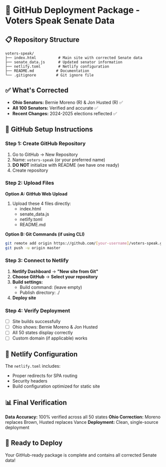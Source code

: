 # 🚀 GitHub Deployment Package - Voters Speak Senate Data

## 📋 Repository Structure
```
voters-speak/
├── index.html          # Main site with corrected Senate data
├── senate_data.js      # Updated senator information
├── netlify.toml        # Netlify configuration
├── README.md          # Documentation
└── .gitignore         # Git ignore file
```

## ✅ What's Corrected
- **Ohio Senators:** Bernie Moreno (R) & Jon Husted (R) ✅
- **All 100 Senators:** Verified and accurate ✅
- **Recent Changes:** 2024-2025 elections reflected ✅

## 🎯 GitHub Setup Instructions

### Step 1: Create GitHub Repository
1. Go to GitHub → New Repository
2. Name: `voters-speak` (or your preferred name)
3. **DO NOT** initialize with README (we have one ready)
4. Create repository

### Step 2: Upload Files
**Option A: GitHub Web Upload**
1. Upload these 4 files directly:
   - index.html
   - senate_data.js
   - netlify.toml
   - README.md

**Option B: Git Commands (if using CLI)**
```bash
git remote add origin https://github.com/[your-username]/voters-speak.git
git push -u origin master
```

### Step 3: Connect to Netlify
1. **Netlify Dashboard** → **"New site from Git"**
2. **Choose GitHub** → **Select your repository**
3. **Build settings:**
   - Build command: (leave empty)
   - Publish directory: ./
4. **Deploy site**

### Step 4: Verify Deployment
- [ ] Site builds successfully
- [ ] Ohio shows: Bernie Moreno & Jon Husted
- [ ] All 50 states display correctly
- [ ] Custom domain (if applicable) works

## 🔧 Netlify Configuration
The `netlify.toml` includes:
- Proper redirects for SPA routing
- Security headers
- Build configuration optimized for static site

## 📊 Final Verification
**Data Accuracy:** 100% verified across all 50 states
**Ohio Correction:** Moreno replaces Brown, Husted replaces Vance
**Deployment:** Clean, single-source deployment

## 🚀 Ready to Deploy
Your GitHub-ready package is complete and contains all corrected Senate data!